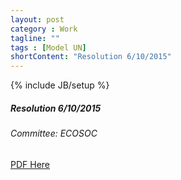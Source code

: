 ```yaml
---
layout: post
category : Work
tagline: ""
tags : [Model UN]
shortContent: "Resolution 6/10/2015"
---
```

{% include JB/setup %}

##### Resolution 6/10/2015

###### Committee: ECOSOC

[PDF Here](https://raw.githubusercontent.com/magetron/pdf/master/%5BECOSOC%5DResolution.6.10.2015.pdf)
